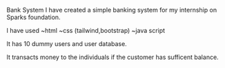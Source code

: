 Bank System
I have created a simple banking system for my internship on Sparks foundation.

I have used ~html ~css (tailwind,bootstrap) ~java script

It has 10 dummy users and user database.

It transacts money to the individuals if the customer has sufficent balance.
